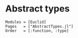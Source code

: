 # Abstract types
```@autodocs
Modules = [Euclid]
Pages   = ["AbstractTypes.jl"]
Order   = [:function, :type]
```
